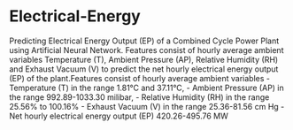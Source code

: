 # Electrical-Energy
Predicting Electrical Energy Output (EP) of a Combined Cycle Power Plant using Artificial Neural Network. Features consist of hourly average ambient variables Temperature (T), Ambient Pressure (AP), Relative Humidity (RH) and Exhaust Vacuum (V) to predict the net hourly electrical energy output (EP) of the plant.Features consist of hourly average ambient variables - Temperature (T) in the range 1.81°C and 37.11°C, - Ambient Pressure (AP) in the range 992.89-1033.30 milibar, - Relative Humidity (RH) in the range 25.56% to 100.16% - Exhaust Vacuum (V) in the range 25.36-81.56 cm Hg - Net hourly electrical energy output (EP) 420.26-495.76 MW
